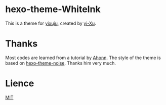 # hexo-theme-WhiteInk
This is a theme for [yixuju](https://www.yiuxju.cn), created by [yi-Xu](https://github.com/yi-Xu-0100).
# Thanks
Most codes are learned from a tutorial by [Ahonn](http://www.ahonn.me/2016/12/15/create-a-hexo-theme-from-scratch/index.html).
The style of the theme is based on [hexo-theme-noise](https://github.com/lotabout/hexo-theme-noise).
Thanks him very much.
# Lience
[MIT](https://github.com/yi-Xu-0100/hexo-theme-WhiteInk/blob/master/LICENSE)